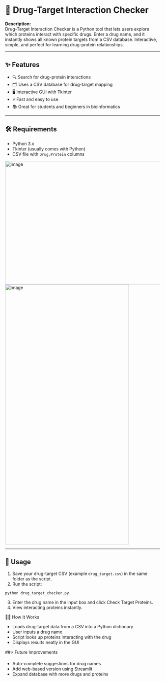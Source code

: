 # 💊 Drug-Target Interaction Checker

**Description:**  
Drug-Target Interaction Checker is a Python tool that lets users explore which proteins interact with specific drugs. Enter a drug name, and it instantly shows all known protein targets from a CSV database. Interactive, simple, and perfect for learning drug-protein relationships.

---

## ✨ Features
- 🔍 Search for drug-protein interactions
- 🗂️ Uses a CSV database for drug-target mapping
- 🖥️ Interactive GUI with Tkinter
- ⚡ Fast and easy to use
- 📚 Great for students and beginners in bioinformatics

---

## 🛠️ Requirements
- Python 3.x
- Tkinter (usually comes with Python)
- CSV file with `Drug,Protein` columns

<img width="622" height="400" alt="image" src="https://github.com/user-attachments/assets/69c782b7-d45f-4cd8-8e36-04dae9dedd1f" />

<img width="403" height="844" alt="image" src="https://github.com/user-attachments/assets/bed95387-9649-4ebf-8c4b-dea513d5c7b1" />


---

## 📝 Usage
1. Save your drug-target CSV (example `drug_target.csv`) in the same folder as the script.
2. Run the script:
```
python drug_target_checker.py
```
3. Enter the drug name in the input box and click Check Target Proteins.
4. View interacting proteins instantly.

👨‍💻 How It Works
- Loads drug-target data from a CSV into a Python dictionary
- User inputs a drug name
- Script looks up proteins interacting with the drug
- Displays results neatly in the GUI

##⚡ Future Improvements
- Auto-complete suggestions for drug names
- Add web-based version using Streamlit
- Expand database with more drugs and proteins
